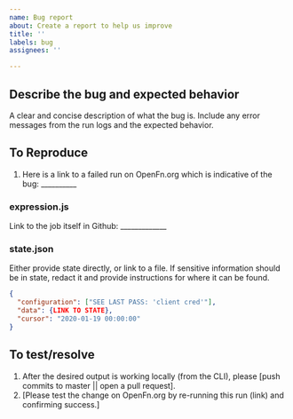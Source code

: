 ```yaml
---
name: Bug report
about: Create a report to help us improve
title: ''
labels: bug
assignees: ''

---
```


## Describe the bug and expected behavior 
A clear and concise description of what the bug is. Include any error messages from the run logs and the expected behavior. 

## To Reproduce
1. Here is a link to a failed run on OpenFn.org which is indicative of the bug: __________

### expression.js
Link to the job itself in Github: _____________

### state.json

Either provide state directly, or link to a file. If sensitive information
should be in state, redact it and provide instructions for where it can be
found.

```json
{
  "configuration": ["SEE LAST PASS: 'client cred'"],
  "data": {LINK TO STATE},
  "cursor": "2020-01-19 00:00:00"
}
```

## To test/resolve
1. After the desired output is working locally (from the CLI), please [push commits to master || open a pull request].
2. [Please test the change on OpenFn.org by re-running this run (link) and confirming success.]
